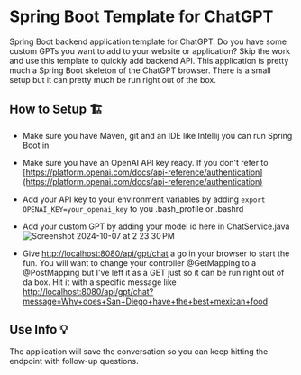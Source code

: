 # Spring Boot Template for ChatGPT

Spring Boot backend application template for ChatGPT. Do you have some custom GPTs you want to add to your website or application? Skip the work and use this template to quickly add backend API. 
This application is pretty much a Spring Boot skeleton of the ChatGPT browser.
There is a small setup but it can pretty much be run right out of the box.

## How to Setup 🏗️
- Make sure you have Maven, git and an IDE like Intellij you can run Spring Boot in
- Make sure you have an OpenAI API key ready. If you don't refer to [https://platform.openai.com/docs/api-reference/authentication](https://platform.openai.com/docs/api-reference/authentication)
- Add your API key to your environment variables by adding `export OPENAI_KEY=your_openai_key` to you .bash_profile or .bashrd
- Add your custom GPT by adding your model id here in  ChatService.java
   ![Screenshot 2024-10-07 at 2 23 30 PM](https://github.com/user-attachments/assets/e2e00479-c8fc-4f31-8630-05a27128b574)

- Give [http://localhost:8080/api/gpt/chat]() a go in your browser to start the fun. You will want to change your controller @GetMapping to a @PostMapping but I've left it as a GET just so it can be run right out of da box. Hit it with a specific message like [http://localhost:8080/api/gpt/chat?message=Why+does+San+Diego+have+the+best+mexican+food]()

## Use Info 💡
The application will save the conversation so you can keep hitting the endpoint with follow-up questions.  
